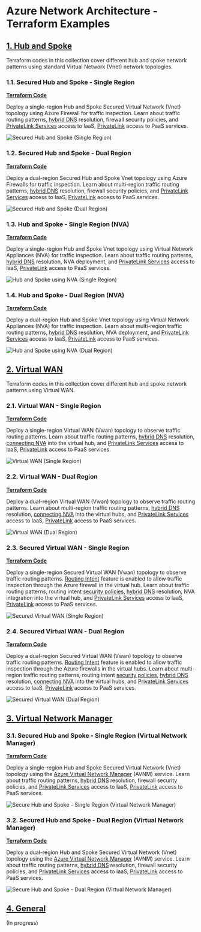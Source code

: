 
# Azure Network Architecture - Terraform Examples <!-- omit from toc -->

## [1. Hub and Spoke](./1-hub-and-spoke)

Terraform codes in this collection cover different hub and spoke network patterns using standard Virtual Network (Vnet) network topologies.

### 1.1. Secured Hub and Spoke - Single Region

[**Terraform Code**](./1-hub-and-spoke/1-hub-spoke-azfw-single-region/)

Deploy a single-region Hub and Spoke Secured Virtual Network (Vnet) topology using Azure Firewall for traffic inspection. Learn about traffic routing patterns, [hybrid DNS](https://learn.microsoft.com/en-us/azure/dns/private-resolver-hybrid-dns) resolution, firewall security policies, and [PrivateLink Services](https://learn.microsoft.com/en-us/azure/private-link/private-link-service-overview) access to IaaS, [PrivateLink](https://learn.microsoft.com/en-us/azure/private-link/private-link-overview) access to PaaS services.

![Secured Hub and Spoke (Single Region)](./images/scenarios/1-1-hub-spoke-azfw-single-region.png)

### 1.2. Secured Hub and Spoke - Dual Region

[**Terraform Code**](./1-hub-and-spoke/2-hub-spoke-azfw-dual-region/)

Deploy a dual-region Secured Hub and Spoke Vnet topology using Azure Firewalls for traffic inspection. Learn about multi-region traffic routing patterns, [hybrid DNS](https://learn.microsoft.com/en-us/azure/dns/private-resolver-hybrid-dns) resolution, firewall security policies, and [PrivateLink Services](https://learn.microsoft.com/en-us/azure/private-link/private-link-service-overview) access to IaaS, [PrivateLink](https://learn.microsoft.com/en-us/azure/private-link/private-link-overview) access to PaaS services.

![Secured Hub and Spoke (Dual Region)](./images/scenarios/1-2-hub-spoke-azfw-dual-region.png)

### 1.3. Hub and Spoke - Single Region (NVA)

[**Terraform Code**](./1-hub-and-spoke/3-hub-spoke-nva-single-region/)

Deploy a single-region Hub and Spoke Vnet topology using Virtual Network Appliances (NVA) for traffic inspection. Learn about traffic routing patterns, [hybrid DNS](https://learn.microsoft.com/en-us/azure/dns/private-resolver-hybrid-dns) resolution, NVA deployment, and [PrivateLink Services](https://learn.microsoft.com/en-us/azure/private-link/private-link-service-overview) access to IaaS, [PrivateLink](https://learn.microsoft.com/en-us/azure/private-link/private-link-overview) access to PaaS services.

![Hub and Spoke using NVA (Single Region)](./images/scenarios/1-3-hub-spoke-nva-single-region.png)

### 1.4. Hub and Spoke - Dual Region (NVA)

[**Terraform Code**](./1-hub-and-spoke/4-hub-spoke-nva-dual-region/)

Deploy a dual-region Hub and Spoke Vnet topology using Virtual Network Appliances (NVA) for traffic inspection. Learn about multi-region traffic routing patterns, [hybrid DNS](https://learn.microsoft.com/en-us/azure/dns/private-resolver-hybrid-dns) resolution, NVA deployment, and [PrivateLink Services](https://learn.microsoft.com/en-us/azure/private-link/private-link-service-overview) access to IaaS, [PrivateLink](https://learn.microsoft.com/en-us/azure/private-link/private-link-overview) access to PaaS services.

![Hub and Spoke using NVA (Dual Region)](./images/scenarios/1-4-hub-spoke-nva-dual-region.png)

## [2. Virtual WAN](./2-virtual-wan/)

Terraform codes in this collection cover different hub and spoke network patterns using Virtual WAN.

### 2.1. Virtual WAN - Single Region

[**Terraform Code**](./2-virtual-wan/1-vwan-single-region/)

Deploy a single-region Virtual WAN (Vwan) topology to observe traffic routing patterns. Learn about traffic routing patterns, [hybrid DNS](https://learn.microsoft.com/en-us/azure/dns/private-resolver-hybrid-dns) resolution, [connecting NVA](https://learn.microsoft.com/en-us/azure/virtual-wan/scenario-bgp-peering-hub) into the virtual hub, and [PrivateLink Services](https://learn.microsoft.com/en-us/azure/private-link/private-link-service-overview) access to IaaS, [PrivateLink](https://learn.microsoft.com/en-us/azure/private-link/private-link-overview) access to PaaS services.

![Virtual WAN (Single Region)](./images/scenarios/2-1-vwan-single-region.png)

### 2.2. Virtual WAN - Dual Region

[**Terraform Code**](./2-virtual-wan/2-vwan-dual-region/)

Deploy a dual-region Virtual WAN (Vwan) topology to observe traffic routing patterns. Learn about multi-region traffic routing patterns, [hybrid DNS](https://learn.microsoft.com/en-us/azure/dns/private-resolver-hybrid-dns) resolution, [connecting NVA](https://learn.microsoft.com/en-us/azure/virtual-wan/scenario-bgp-peering-hub) into the virtual hubs, and [PrivateLink Services](https://learn.microsoft.com/en-us/azure/private-link/private-link-service-overview) access to IaaS, [PrivateLink](https://learn.microsoft.com/en-us/azure/private-link/private-link-overview) access to PaaS services.

![Virtual WAN (Dual Region)](./images/scenarios/2-2-vwan-dual-region.png)

### 2.3. Secured Virtual WAN - Single Region

[**Terraform Code**](./2-virtual-wan/3-vwan-sec-single-region/)

Deploy a single-region Secured Virtual WAN (Vwan) topology to observe traffic routing patterns. [Routing Intent](https://learn.microsoft.com/en-us/azure/virtual-wan/how-to-routing-policies) feature is enabled to allow traffic inspection through the Azure firewall in the virtual hub. Learn about traffic routing patterns, routing intent [security policies](https://learn.microsoft.com/en-us/azure/virtual-wan/how-to-routing-policies), [hybrid DNS](https://learn.microsoft.com/en-us/azure/dns/private-resolver-hybrid-dns) resolution, NVA integration into the virtual hub, and [PrivateLink Services](https://learn.microsoft.com/en-us/azure/private-link/private-link-service-overview) access to IaaS, [PrivateLink](https://learn.microsoft.com/en-us/azure/private-link/private-link-overview) access to PaaS services.

![Secured Virtual WAN (Single Region)](./images/scenarios/2-3-vwan-sec-single-region.png)

### 2.4. Secured Virtual WAN - Dual Region

[**Terraform Code**](./2-virtual-wan/4-vwan-sec-dual-region/)

Deploy a dual-region Secured Virtual WAN (Vwan) topology to observe traffic routing patterns. [Routing Intent](https://learn.microsoft.com/en-us/azure/virtual-wan/how-to-routing-policies) feature is enabled to allow traffic inspection through the Azure firewalls in the virtual hubs. Learn about multi-region traffic routing patterns, routing intent [security policies](https://learn.microsoft.com/en-us/azure/virtual-wan/how-to-routing-policies), [hybrid DNS](https://learn.microsoft.com/en-us/azure/dns/private-resolver-hybrid-dns) resolution, [connecting NVA](https://learn.microsoft.com/en-us/azure/virtual-wan/scenario-bgp-peering-hub) into the virtual hubs, and [PrivateLink Services](https://learn.microsoft.com/en-us/azure/private-link/private-link-service-overview) access to IaaS, [PrivateLink](https://learn.microsoft.com/en-us/azure/private-link/private-link-overview) access to PaaS services.

![Secured Virtual WAN (Dual Region)](./images/scenarios/2-4-vwan-sec-dual-region.png)

## [3. Virtual Network Manager](./3-network-manager/)

### 3.1. Secured Hub and Spoke - Single Region (Virtual Network Manager)

[**Terraform Code**](./3-network-manager/1-hub-spoke-azfw-single-region/)

Deploy a single-region Hub and Spoke Secured Virtual Network (Vnet) topology using the [Azure Virtual Network Manager](https://learn.microsoft.com/en-us/azure/virtual-network-manager/concept-connectivity-configuration#hub-and-spoke-topology) (AVNM) service. Learn about traffic routing patterns, [hybrid DNS](https://learn.microsoft.com/en-us/azure/dns/private-resolver-hybrid-dns) resolution, firewall security policies, and [PrivateLink Services](https://learn.microsoft.com/en-us/azure/private-link/private-link-service-overview) access to IaaS, [PrivateLink](https://learn.microsoft.com/en-us/azure/private-link/private-link-overview) access to PaaS services.

![Secure Hub and Spoke - Single Region (Virtual Network Manager)](./images/scenarios/3-1-hub-spoke-nm-azfw-single-region.png)

### 3.2. Secured Hub and Spoke - Dual Region (Virtual Network Manager)

[**Terraform Code**](./3-network-manager/2-hub-spoke-azfw-dual-region/)

Deploy a dual-region Hub and Spoke Secured Virtual Network (Vnet) topology using the [Azure Virtual Network Manager](https://learn.microsoft.com/en-us/azure/virtual-network-manager/concept-connectivity-configuration#hub-and-spoke-topology) (AVNM) service. Learn about traffic routing patterns, [hybrid DNS](https://learn.microsoft.com/en-us/azure/dns/private-resolver-hybrid-dns) resolution, firewall security policies, and [PrivateLink Services](https://learn.microsoft.com/en-us/azure/private-link/private-link-service-overview) access to IaaS, [PrivateLink](https://learn.microsoft.com/en-us/azure/private-link/private-link-overview) access to PaaS services.

![Secure Hub and Spoke - Dual Region (Virtual Network Manager)](./images/scenarios/3-2-hub-spoke-nm-azfw-dual-region.png)

## [4. General](./4-general/)

(In progress)
